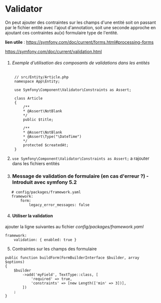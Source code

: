 # Validator

On peut ajouter des contraintes sur les champs d'une entité soit on passant par le fichier entité avec l'ajout d'annotation,
soit une seconde approche en ajoutant ces contraintes au(x) formulaire type de l'entité.

**lien utile** :
   https://symfony.com/doc/current/forms.html#processing-forms

   https://symfony.com/doc/current/validation.html



1. ###### Exemple d'utilisation des composants de validations dans les entités
   ```
    // src/Entity/Article.php
    namespace App\Entity;

    use Symfony\Component\Validator\Constraints as Assert;

    class Article
    {
        /**
        * @Assert\NotBlank
        */
        public $title;

        /**
        * @Assert\NotBlank
        * @Assert\Type("\DateTime")
        */
        protected $createdAt;
    }
    ```
2. `` use Symfony\Component\Validator\Constraints as Assert; `` a rajouter dans les fichiers entités

3. ### Message de validation de formulaire (en cas d'erreur ?) - Introduit avec symfony 5.2
 ```
    # config/packages/framework.yaml
    framework:
        form:
            legacy_error_messages: false

 ```

 4. #### Utiliser la validation 
 ajouter la ligne suivantes au fichier  *config/packages/framework.yaml*
 
```
framework:
    validation: { enabled: true }
```

5. Contraintes sur les champs des formulaire
```
public function buildForm(FormBuilderInterface $builder, array $options)
{
    $builder
        ->add('myField', TextType::class, [
            'required' => true,
            'constraints' => [new Length(['min' => 3])],
        ])
    ;
}
```